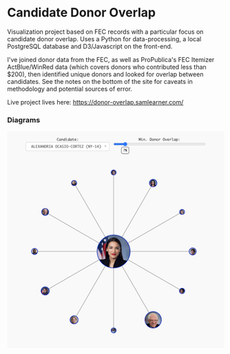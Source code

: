 # Candidate Donor Overlap

Visualization project based on FEC records with a particular focus on candidate donor overlap. Uses a Python for data-processing, a local PostgreSQL database and D3/Javascript on the front-end.

I've joined donor data from the FEC, as well as ProPublica's FEC Itemizer ActBlue/WinRed data (which covers donors who contributed less than $200), then identified unique donors and looked for overlap between candidates. See the notes on the bottom of the site for caveats in methodology and potential sources of error.

Live project lives here: https://donor-overlap.samlearner.com/

### Diagrams

![First node-link diagram, showing overlap details for particular candidates](https://github.com/sdl60660/donor_overlap/blob/9300a46d5789ac2470919c3f002e9c8ebbbf8f8e/static/images/display_image.png)

